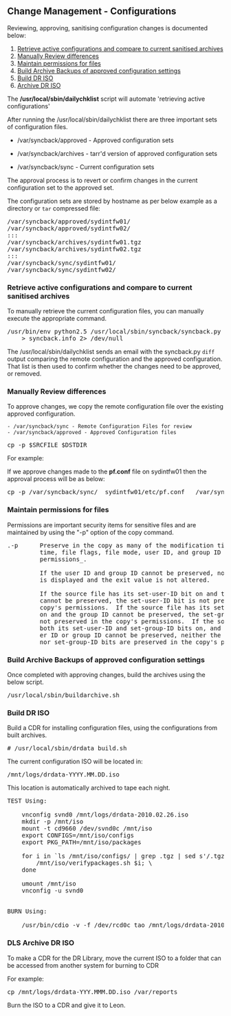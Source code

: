 
## Change Management - Configurations

Reviewing, approving, sanitising configuration changes is documented
below:

<ol>
    <li><a href="#retrieve">Retrieve active configurations and compare to current sanitised archives</a>
    <li><a href="#review">Manually Review differences</a>
    <li><a href="#maintain">Maintain permissions for files</a>
    <li><a href="#build.approved.archives">Build Archive Backups of approved configuration settings</a>
    <li><a href="#build.iso">Build DR ISO</a>
    <li><a href="#archive.iso">Archive DR ISO</a>
</ol>

The <b>/usr/local/sbin/dailychklist</b> script will automate 'retrieving active configurations'

After running the /usr/local/sbin/dailychklist there are three important sets of configuration files.

- /var/syncback/approved - Approved configuration sets

- /var/syncback/archives - tarr'd version of approved configuration sets

- /var/syncback/sync - Current configuration sets
   
The approval process is to revert or confirm changes in the current configuration set to the approved set.

The configuration sets are stored by hostname as per below example as a directory or `tar` compressed file:

<pre class="screen-output">
/var/syncback/approved/sydintfw01/
/var/syncback/approved/sydintfw02/
:::
/var/syncback/archives/sydintfw01.tgz
/var/syncback/archives/sydintfw02.tgz
:::
/var/syncback/sync/sydintfw01/
/var/syncback/sync/sydintfw02/
</pre>


### <a name="retrieve">Retrieve active configurations and compare to current sanitised archives</a>

To manually retrieve the current configuration files, you can manually execute the appropriate command.

<pre class="command-line">/usr/bin/env python2.5 /usr/local/sbin/syncback/syncback.py --quiet --retain \
    > syncback.info 2> /dev/null</pre>

The /usr/local/sbin/dailychklist sends an email with the syncback.py `diff` output comparing the remote 
configuration and the approved configuration. That list is then used to confirm whether the changes need to be approved, or removed.

### <a name="review">Manually Review differences</a>

To approve changes, we copy the remote configuration file over the existing approved configuration.

    - /var/syncback/sync - Remote Configuration Files for review
    - /var/syncback/approved - Approved Configuration files

<pre class="command-line">cp -p $SRCFILE $DSTDIR</pre>

For example:

If we approve changes made to the __pf.conf__ file on sydintfw01 then the approval process will be as below:

<pre class="command-line">
cp -p /var/syncback/sync/__sydintfw01/etc/pf.conf__ /var/syncback/approved/__sydintfw01/etc__
</pre>


### <a name="maintain">Maintain permissions for files</a>

Permissions are important security items for sensitive files and are maintained by using the "-p" option of the copy
command.

<pre class="screen-output">
.-p      Preserve in the copy as many of the modification time, access
         time, file flags, file mode, user ID, and group ID as allowed by
         permissions_.

         If the user ID and group ID cannot be preserved, no error message
         is displayed and the exit value is not altered.

         If the source file has its set-user-ID bit on and the user ID
         cannot be preserved, the set-user-ID bit is not preserved in the
         copy's permissions.  If the source file has its set-group-ID bit
         on and the group ID cannot be preserved, the set-group-ID bit is
         not preserved in the copy's permissions.  If the source file has
         both its set-user-ID and set-group-ID bits on, and either the us-
         er ID or group ID cannot be preserved, neither the set-user-ID
         nor set-group-ID bits are preserved in the copy's permissions.
</pre>

### <a name="build.approved.archives">Build Archive Backups of approved configuration settings</a>

Once completed with approving changes, build the archives using the below script.

<pre class="command-line">
/usr/local/sbin/buildarchive.sh
</pre>

### <a name="build.iso">Build DR ISO</a>

Build a CDR for installing configuration files, using the configurations from built archives.

<pre class="command-line">
# /usr/local/sbin/drdata_build.sh
</pre>

The current configuration ISO will be located in:

<pre class="screen-output">
/mnt/logs/drdata-YYYY.MM.DD.iso
</pre>

This location is automatically archived to tape each night.

<pre class="screen-output">
TEST Using:

    vnconfig svnd0 /mnt/logs/drdata-2010.02.26.iso
    mkdir -p /mnt/iso
    mount -t cd9660 /dev/svnd0c /mnt/iso
    export CONFIGS=/mnt/iso/configs
    export PKG_PATH=/mnt/iso/packages

    for i in `ls /mnt/iso/configs/ | grep .tgz | sed s'/.tgz//g'`; do \
        /mnt/iso/verifypackages.sh $i; \
    done

    umount /mnt/iso
    vnconfig -u svnd0


BURN Using:

    /usr/bin/cdio -v -f /dev/rcd0c tao /mnt/logs/drdata-2010.02.26.iso
</pre>

### <a name="archive.iso">DLS Archive DR ISO</a>

To make a CDR for the DR Library, move the current ISO to a folder that can
be accessed from another system for burning to CDR

For example:

<pre class="command-line">
cp /mnt/logs/drdata-YYY.MMM.DD.iso /var/reports
</pre>

Burn the ISO to a CDR and give it to Leon.

